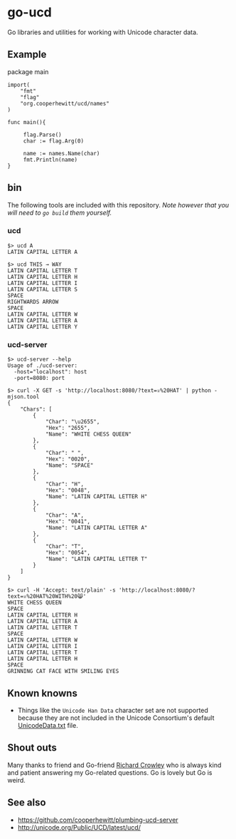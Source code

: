 # go-ucd

Go libraries and utilities for working with Unicode character data.

## Example

package main

	import(
		"fmt"
		"flag"
		"org.cooperhewitt/ucd/names"
	)

	func main(){

	     flag.Parse()
	     char := flag.Arg(0)

	     name := names.Name(char)
	     fmt.Println(name)
	}

## bin

The following tools are included with this repository. _Note however that you will need to `go build` them yourself._

### ucd

	$> ucd A
	LATIN CAPITAL LETTER A

	$> ucd THIS → WAY
	LATIN CAPITAL LETTER T
	LATIN CAPITAL LETTER H
	LATIN CAPITAL LETTER I
	LATIN CAPITAL LETTER S
	SPACE
	RIGHTWARDS ARROW
	SPACE
	LATIN CAPITAL LETTER W
	LATIN CAPITAL LETTER A
	LATIN CAPITAL LETTER Y

### ucd-server

	$> ucd-server --help
	Usage of ./ucd-server:
	  -host="localhost": host
	  -port=8080: port

	$> curl -X GET -s 'http://localhost:8080/?text=♕%20HAT' | python -mjson.tool
	{
	    "Chars": [
	        {
	            "Char": "\u2655",
	            "Hex": "2655",
	            "Name": "WHITE CHESS QUEEN"
	        },
	        {
	            "Char": " ",
	            "Hex": "0020",
	            "Name": "SPACE"
	        },
	        {
	            "Char": "H",
	            "Hex": "0048",
	            "Name": "LATIN CAPITAL LETTER H"
	        },
	        {
	            "Char": "A",
	            "Hex": "0041",
	            "Name": "LATIN CAPITAL LETTER A"
	        },
	        {
	            "Char": "T",
	            "Hex": "0054",
	            "Name": "LATIN CAPITAL LETTER T"
	        }
	    ]
	}

	$> curl -H 'Accept: text/plain' -s 'http://localhost:8080/?text=♕%20HAT%20WITH%20😸'
	WHITE CHESS QUEEN
	SPACE
	LATIN CAPITAL LETTER H
	LATIN CAPITAL LETTER A
	LATIN CAPITAL LETTER T
	SPACE
	LATIN CAPITAL LETTER W
	LATIN CAPITAL LETTER I
	LATIN CAPITAL LETTER T
	LATIN CAPITAL LETTER H
	SPACE
	GRINNING CAT FACE WITH SMILING EYES

## Known knowns

* Things like the `Unicode Han Data` character set are not supported because they are not included in the Unicode Consortium's default [UnicodeData.txt](http://unicode.org/Public/UCD/latest/ucd/UnicodeData.txt) file.

## Shout outs

Many thanks to friend and Go-friend [Richard Crowley](https://github.com/rcrowley) who is always kind and patient answering my Go-related questions. Go is lovely but Go is weird.

## See also

* https://github.com/cooperhewitt/plumbing-ucd-server
* http://unicode.org/Public/UCD/latest/ucd/

